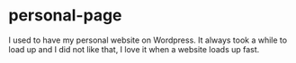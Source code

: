 # personal-page

I used to have my personal website on Wordpress. It always took a while to load up and I did not like that, I love it when a website loads up fast.
